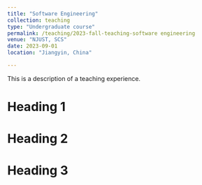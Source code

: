 ```yaml
---
title: "Software Engineering"
collection: teaching
type: "Undergraduate course"
permalink: /teaching/2023-fall-teaching-software engineering
venue: "NJUST, SCS"
date: 2023-09-01
location: "Jiangyin, China"

---
```


This is a description of a teaching experience.

Heading 1
======

Heading 2
======

Heading 3
======

